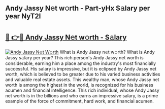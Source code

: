 ## Andy Jassy N𝚎t w𝚘rth - Part-yHx S𝚊lary per year NyT2l

# <h2><a href="http://gc05koy.nevu.top/?p=Andy+Jassy">🔗 👉🔴 Andy Jassy N𝚎t w𝚘rth - S𝚊lary</a></h2>

[![Andy Jassy N𝚎t W𝚘rth](https://i.imgur.com/Oavwk0R.jpeg)](http://gc05koy.nevu.top/?p=Andy+Jassy)
What is Andy Jassy n𝚎t w𝚘rth? What is Andy Jassy s𝚊lary per year?
This rich person's Andy Jassy net worth is considerable, earning him a place among the industry's most financially successful. His salary is impressive, but it is eclipsed by Andy Jassy net worth, which is believed to be greater due to his varied business activities and valuable real estate assets. This wealthy man, whose Andy Jassy net worth is among the highest in the world, is recognized for his business acumen and financial intelligence. This rich individual, whose Andy Jassy net worth is in the billions and who earns an impressive salary, is a prime example of the force of commitment, hard work, and financial acumen.
